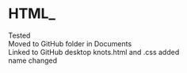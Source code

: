 # HTML_
Tested  
Moved to GitHub folder in Documents  
Linked to GitHub desktop
knots.html and .css added  
name changed
